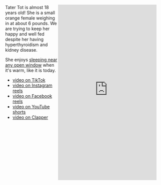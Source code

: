 <div style="float:right; padding-right:20px;">
<iframe width="315" height="560"
src="https://www.youtube.com/embed/4fDSir6P4uY"
title="YouTube video player"
frameborder="0"
allow="accelerometer; autoplay; clipboard-write; encrypted-media; gyroscope; picture-in-picture; web-share"
allowfullscreen></iframe>
</div>
Tater Tot is almost 18 years old! She is a small orange female weighing in at about 6 pounds. We are trying to keep her happy and well fed despite her having hyperthyroidism and kidney disease.  

She enjoys [sleeping near any open window](https://www.youtube.com/shorts/4fDSir6P4uY) when it's warm, like it is today. 

* [video on TikTok](https://www.tiktok.com/t/ZTLetPQWe/)
* [video on Instagram reels](https://www.instagram.com/reel/C4D6rgKLWXU/?igsh=YWgyYnhxY2l1YnNp)
* [video on Facebook reels](https://www.facebook.com/share/r/vnMJcrqmBMkMDgZu/?mibextid=D5vuiz)
* [video on YouTube shorts](https://youtube.com/shorts/4fDSir6P4uY?feature=shared)
* [video on Clapper](https://clapperapp.com/video/ZNgrvoj3mW4aGXk4)
  

